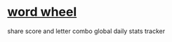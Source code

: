 # <a href='https://crhisgbibon.github.io/wordwheel/' target='_blank'>word wheel</a>

share score and letter combo
global daily
stats tracker